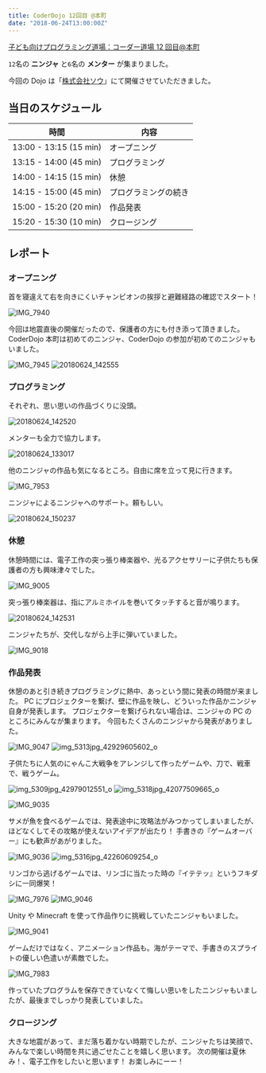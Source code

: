 ```yaml
---
title: CoderDojo 12回目 @本町
date: "2018-06-24T13:00:00Z"
---
```


[子ども向けプログラミング道場：コーダー道場 12 回目@本町](https://coderdojo-hommachi.doorkeeper.jp/events/74298)

`12`名の **ニンジャ** と`6`名の **メンター** が集まりました。

今回の Dojo は「[株式会社ソウ](https://sou-co.jp/)」にて開催させていただきました。

## 当日のスケジュール

| 時間                   | 内容                 |
| ---------------------- | -------------------- |
| 13:00 - 13:15 (15 min) | オープニング         |
| 13:15 - 14:00 (45 min) | プログラミング       |
| 14:00 - 14:15 (15 min) | 休憩                 |
| 14:15 - 15:00 (45 min) | プログラミングの続き |
| 15:00 - 15:20 (20 min) | 作品発表             |
| 15:20 - 15:30 (10 min) | クロージング         |

## レポート

### オープニング

首を寝違えて右を向きにくいチャンピオンの挨拶と避難経路の確認でスタート！

![IMG_7940](./IMG_7940.jpg)

今回は地震直後の開催だったので、保護者の方にも付き添って頂きました。
CoderDojo 本町は初めてのニンジャ、CoderDojo の参加が初めてのニンジャもいました。

![IMG_7945](./IMG_7945.jpg)
![20180624_142555](./20180624_142555.jpg)

### プログラミング

それぞれ、思い思いの作品づくりに没頭。

![20180624_142520](./20180624_142520.jpg)

メンターも全力で協力します。

![20180624_133017](./20180624_133017.jpg)

他のニンジャの作品も気になるところ。自由に席を立って見に行きます。

![IMG_7953](./IMG_7953.jpg)

ニンジャによるニンジャへのサポート。頼もしい。

![20180624_150237](./20180624_150237.jpg)

### 休憩

休憩時間には、電子工作の突っ張り棒楽器や、光るアクセサリーに子供たちも保護者の方も興味津々でした。

![IMG_9005](./IMG_9005.jpg)

突っ張り棒楽器は、指にアルミホイルを巻いてタッチすると音が鳴ります。

![20180624_142531](./20180624_142531.jpg)

ニンジャたちが、交代しながら上手に弾いていました。

![IMG_9018](./IMG_9018.jpg)

### 作品発表

休憩のあと引き続きプログラミングに熱中、あっという間に発表の時間が来ました。
PC にプロジェクターを繋げ、壁に作品を映し、どういった作品かニンジャ自身が発表します。
プロジェクターを繋げられない場合は、ニンジャの PC のところにみんなが集まります。
今回もたくさんのニンジャから発表がありました。

![IMG_9047](./IMG_9047.jpg)
![img_5313jpg_42929605602_o](./img_5313jpg_42929605602_o.jpg)

子供たちに人気のにゃんこ大戦争をアレンジして作ったゲームや、刀で、戦車で、戦うゲーム。

![img_5309jpg_42979012551_o](./img_5309jpg_42979012551_o.jpg)
![img_5318jpg_42077509665_o](./img_5318jpg_42077509665_o.jpg)

![IMG_9035](./IMG_9035.jpg)

サメが魚を食べるゲームでは、発表途中に攻略法がみつかってしまいましたが、ほどなくしてその攻略が使えないアイデアが出たり！
手書きの『ゲームオーバー』にも歓声があがりました。

![IMG_9036](./IMG_9036.jpg)
![img_5316jpg_42260609254_o](./img_5316jpg_42260609254_o.jpg)

リンゴから逃げるゲームでは、リンゴに当たった時の『イテテッ』というフキダシに一同爆笑！

![IMG_7976](./IMG_7976.jpg)
![IMG_9046](./IMG_9046.jpg)

Unity や Minecraft を使って作品作りに挑戦していたニンジャもいました。

![IMG_9041](./IMG_9041.jpg)

ゲームだけではなく、アニメーション作品も。海がテーマで、手書きのスプライトの優しい色遣いが素敵でした。

![IMG_7983](./IMG_7983.jpg)

作っていたプログラムを保存できていなくて悔しい思いをしたニンジャもいましたが、最後までしっかり発表していました。

### クロージング

大きな地震があって、まだ落ち着かない時期でしたが、ニンジャたちは笑顔で、みんなで楽しい時間を共に過ごせたことを嬉しく思います。
次の開催は夏休み！、電子工作をしたいと思います！
お楽しみにーー！
